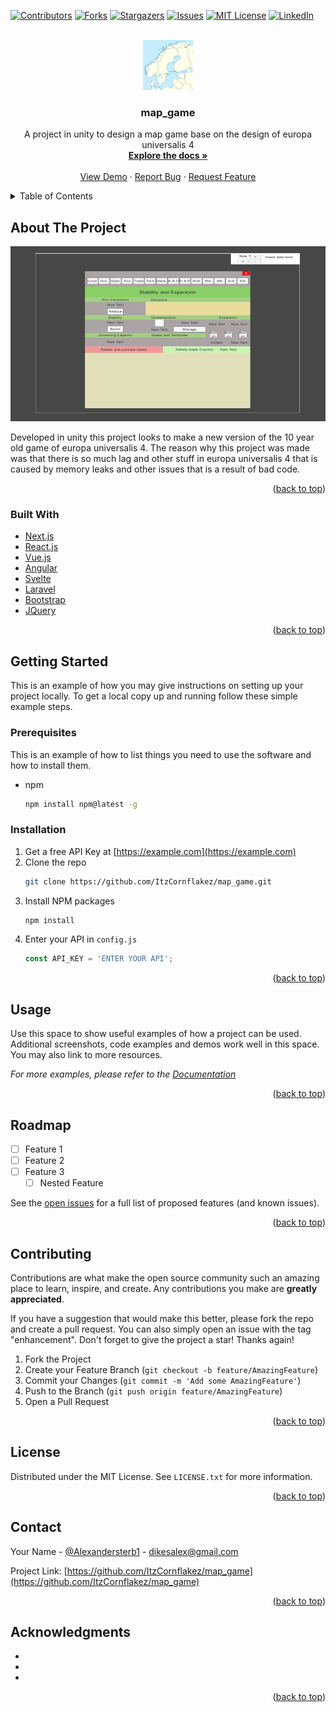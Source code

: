 <div id="top"></div>
<!--
*** Thanks for checking out the Best-README-Template. If you have a suggestion
*** that would make this better, please fork the repo and create a pull request
*** or simply open an issue with the tag "enhancement".
*** Don't forget to give the project a star!
*** Thanks again! Now go create something AMAZING! :D
-->



<!-- PROJECT SHIELDS -->
<!--
*** I'm using markdown "reference style" links for readability.
*** Reference links are enclosed in brackets [ ] instead of parentheses ( ).
*** See the bottom of this document for the declaration of the reference variables
*** for contributors-url, forks-url, etc. This is an optional, concise syntax you may use.
*** https://www.markdownguide.org/basic-syntax/#reference-style-links
-->
[![Contributors][contributors-shield]][contributors-url]
[![Forks][forks-shield]][forks-url]
[![Stargazers][stars-shield]][stars-url]
[![Issues][issues-shield]][issues-url]
[![MIT License][license-shield]][license-url]
[![LinkedIn][linkedin-shield]][linkedin-url]



<!-- PROJECT LOGO -->
<br />
<div align="center">
  <a href="https://github.com/ItzCornflakez/map_game">
    <img src="Images/logo.png" alt="Logo" width="80" height="80">
  </a>

<h3 align="center">map_game</h3>

  <p align="center">
    A project in unity to design a map game base on the design of europa universalis 4
    <br />
    <a href="https://github.com/ItzCornflakez/map_game"><strong>Explore the docs »</strong></a>
    <br />
    <br />
    <a href="https://github.com/ItzCornflakez/map_game">View Demo</a>
    ·
    <a href="https://github.com/ItzCornflakez/map_game/issues">Report Bug</a>
    ·
    <a href="https://github.com/ItzCornflakez/map_game/issues">Request Feature</a>
  </p>
</div>



<!-- TABLE OF CONTENTS -->
<details>
  <summary>Table of Contents</summary>
  <ol>
    <li>
      <a href="#about-the-project">About The Project</a>
      <ul>
        <li><a href="#built-with">Built With</a></li>
      </ul>
    </li>
    <li>
      <a href="#getting-started">Getting Started</a>
      <ul>
        <li><a href="#prerequisites">Prerequisites</a></li>
        <li><a href="#installation">Installation</a></li>
      </ul>
    </li>
    <li><a href="#usage">Usage</a></li>
    <li><a href="#roadmap">Roadmap</a></li>
    <li><a href="#contributing">Contributing</a></li>
    <li><a href="#license">License</a></li>
    <li><a href="#contact">Contact</a></li>
    <li><a href="#acknowledgments">Acknowledgments</a></li>
  </ol>
</details>



<!-- ABOUT THE PROJECT -->
## About The Project

<img src="Images/screenshot.PNG" alt="screenshot" width="640" height="280">

Developed in unity this project looks to make a new version of the 10 year old game of europa universalis 4. The reason why this project was made was that there is so much lag and other stuff in europa universalis 4 that is caused by memory leaks and other issues that is a result of bad code.

<p align="right">(<a href="#top">back to top</a>)</p>



### Built With

* [Next.js](https://nextjs.org/)
* [React.js](https://reactjs.org/)
* [Vue.js](https://vuejs.org/)
* [Angular](https://angular.io/)
* [Svelte](https://svelte.dev/)
* [Laravel](https://laravel.com)
* [Bootstrap](https://getbootstrap.com)
* [JQuery](https://jquery.com)

<p align="right">(<a href="#top">back to top</a>)</p>



<!-- GETTING STARTED -->
## Getting Started

This is an example of how you may give instructions on setting up your project locally.
To get a local copy up and running follow these simple example steps.

### Prerequisites

This is an example of how to list things you need to use the software and how to install them.
* npm
  ```sh
  npm install npm@latest -g
  ```

### Installation

1. Get a free API Key at [https://example.com](https://example.com)
2. Clone the repo
   ```sh
   git clone https://github.com/ItzCornflakez/map_game.git
   ```
3. Install NPM packages
   ```sh
   npm install
   ```
4. Enter your API in `config.js`
   ```js
   const API_KEY = 'ENTER YOUR API';
   ```

<p align="right">(<a href="#top">back to top</a>)</p>



<!-- USAGE EXAMPLES -->
## Usage

Use this space to show useful examples of how a project can be used. Additional screenshots, code examples and demos work well in this space. You may also link to more resources.

_For more examples, please refer to the [Documentation](https://example.com)_

<p align="right">(<a href="#top">back to top</a>)</p>



<!-- ROADMAP -->
## Roadmap

- [ ] Feature 1
- [ ] Feature 2
- [ ] Feature 3
    - [ ] Nested Feature

See the [open issues](https://github.com/ItzCornflakez/map_game/issues) for a full list of proposed features (and known issues).

<p align="right">(<a href="#top">back to top</a>)</p>



<!-- CONTRIBUTING -->
## Contributing

Contributions are what make the open source community such an amazing place to learn, inspire, and create. Any contributions you make are **greatly appreciated**.

If you have a suggestion that would make this better, please fork the repo and create a pull request. You can also simply open an issue with the tag "enhancement".
Don't forget to give the project a star! Thanks again!

1. Fork the Project
2. Create your Feature Branch (`git checkout -b feature/AmazingFeature`)
3. Commit your Changes (`git commit -m 'Add some AmazingFeature'`)
4. Push to the Branch (`git push origin feature/AmazingFeature`)
5. Open a Pull Request

<p align="right">(<a href="#top">back to top</a>)</p>



<!-- LICENSE -->
## License

Distributed under the MIT License. See `LICENSE.txt` for more information.

<p align="right">(<a href="#top">back to top</a>)</p>



<!-- CONTACT -->
## Contact

Your Name - [@Alexandersterb1](https://twitter.com/Alexandersterb1) - dikesalex@gmail.com

Project Link: [https://github.com/ItzCornflakez/map_game](https://github.com/ItzCornflakez/map_game)

<p align="right">(<a href="#top">back to top</a>)</p>



<!-- ACKNOWLEDGMENTS -->
## Acknowledgments

* []()
* []()
* []()

<p align="right">(<a href="#top">back to top</a>)</p>



<!-- MARKDOWN LINKS & IMAGES -->
<!-- https://www.markdownguide.org/basic-syntax/#reference-style-links -->
[contributors-shield]: https://img.shields.io/github/contributors/ItzCornflakez/map_game.svg?style=for-the-badge
[contributors-url]: https://github.com/ItzCornflakez/map_game/graphs/contributors
[forks-shield]: https://img.shields.io/github/forks/ItzCornflakez/map_game.svg?style=for-the-badge
[forks-url]: https://github.com/ItzCornflakez/map_game/network/members
[stars-shield]: https://img.shields.io/github/stars/ItzCornflakez/map_game.svg?style=for-the-badge
[stars-url]: https://github.com/ItzCornflakez/map_game/stargazers
[issues-shield]: https://img.shields.io/github/issues/ItzCornflakez/map_game.svg?style=for-the-badge
[issues-url]: https://github.com/ItzCornflakez/map_game/issues
[license-shield]: https://img.shields.io/github/license/ItzCornflakez/map_game.svg?style=for-the-badge
[license-url]: https://github.com/ItzCornflakez/map_game/blob/master/LICENSE.txt
[linkedin-shield]: https://img.shields.io/badge/-LinkedIn-black.svg?style=for-the-badge&logo=linkedin&colorB=555
[linkedin-url]: https://linkedin.com/in/alexander-österberg-124358234
[product-screenshot]: images/screenshot.png
